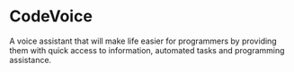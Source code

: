 # CodeVoice
A voice assistant that will make life easier for programmers by providing them with quick access to information, automated tasks and programming assistance.
